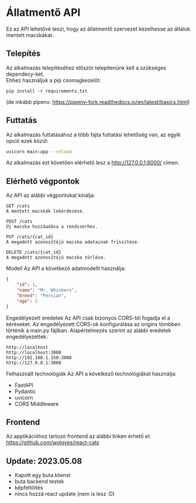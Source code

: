 # Állatmentő API
Ez az API lehetővé teszi, hogy az állatmentő szervezet kezelhesse az általuk mentett macskákat.

## Telepítés
Az alkalmazás telepítéséhez először telepítenünk kell a szükséges dependecy-ket.<br>Ehhez használjuk a pip csomagkezelőt:
```
pip install -r requirements.txt
```
(de inkább pipenv: https://pipenv-fork.readthedocs.io/en/latest/basics.html)

## Futtatás
Az alkalmazás futtatásához a több fajta futtatási lehetőség van, az egyik opció ezek közül:
```bash
uvicorn main:app --reload
```
Az alkalmazás ezt követően elérhető lesz a http://127.0.0.1:8000/ címen.

## Elérhető végpontok
Az API az alábbi végpontokat kínálja:
``` http request
GET /cats
A mentett macskák lekérdezése.

POST /cats
Új macska hozzáadása a rendszerhez.

PUT /cats/{cat_id}
A megadott azonosítójú macska adatainak frissítése.

DELETE /cats/{cat_id}
A megadott azonosítójú macska törlése.
```

Modell
Az API a következő adatmodellt használja:


```json
{
    "id": 1,
    "name": "Mr. Whiskers",
    "breed": "Persian",
    "age": 2
}
```
Engedélyezett eredetek
Az API csak bizonyos CORS-tól fogadja el a kéréseket. Az engedélyezett CORS-ok konfigurálása az origins tömbben történik a main.py fájlban. Alapértelmezés szerint az alábbi eredetek engedélyezettek:
```
http://localhost
http://localhost:3000
http://192.168.1.150:3000
http://127.0.0.1:3000
```
Felhasznált technológiák
Az API a következő technológiákat használja:


- FastAPI
- Pydantic
- uvicorn
- CORS Middleware

## Frontend

Az applikációhoz tartozó frontend az alábbi linken érhető el:
https://github.com/wolgyes/react-cats


## Update: 2023.05.08
- Kapott egy buta klienst
- buta backend testek
- képfeltöltés
- nincs hozzá react update (nem is lesz :D)